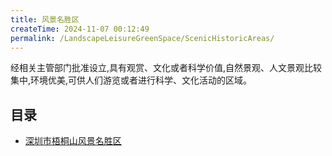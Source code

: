 ```yaml
---
title: 风景名胜区
createTime: 2024-11-07 00:12:49
permalink: /LandscapeLeisureGreenSpace/ScenicHistoricAreas/
---
```


经相关主管部门批准设立,具有观赏、文化或者科学价值,自然景观、人文景观比较集中,环境优美,可供人们游览或者进行科学、文化活动的区域。

## 目录
- [深圳市梧桐山风景名胜区](./1.深圳市梧桐山风景名胜区.md)
